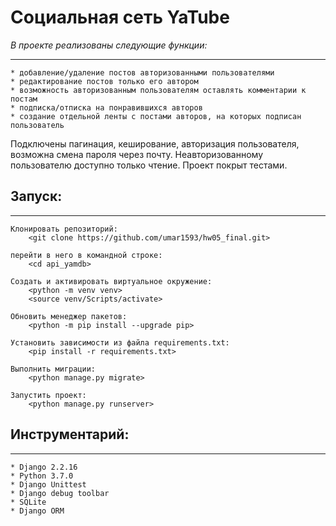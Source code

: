 # Социальная сеть YaTube

_В проекте реализованы следующие функции:_
***
    * добавление/удаление постов авторизованными пользователями
    * редактирование постов только его автором
    * возможность авторизованным пользователям оставлять комментарии к постам
    * подписка/отписка на понравившихся авторов
    * создание отдельной ленты с постами авторов, на которых подписан пользователь

Подключены пагинация, кеширование, авторизация пользователя, возможна смена пароля через почту. Неавторизованному пользователю доступно только чтение. Проект покрыт тестами.

## Запуск:
***

    Клонировать репозиторий:
        <git clone https://github.com/umar1593/hw05_final.git>
    
    перейти в него в командной строке:
        <cd api_yamdb>

    Cоздать и активировать виртуальное окружение:
        <python -m venv venv>
        <source venv/Scripts/activate>

    Обновить менеджер пакетов:
        <python -m pip install --upgrade pip>

    Установить зависимости из файла requirements.txt:
        <pip install -r requirements.txt>

    Выполнить миграции:
        <python manage.py migrate>

    Запустить проект:
        <python manage.py runserver>

## Инструментарий:
***
    * Django 2.2.16
    * Python 3.7.0
    * Django Unittest
    * Django debug toolbar
    * SQLite
    * Django ORM

